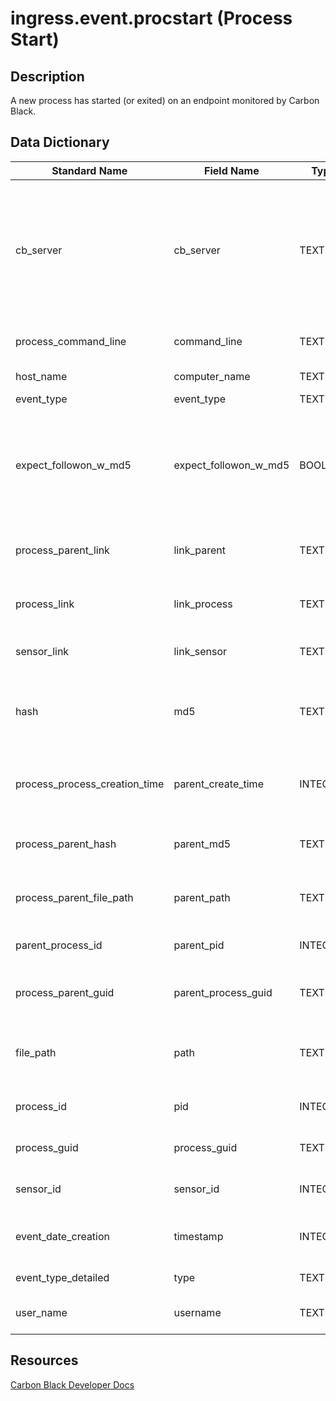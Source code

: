 # ingress.event.procstart (Process Start)

## Description
A new process has started (or exited) on an endpoint monitored by Carbon Black.

## Data Dictionary
|Standard Name|Field Name|Type|Description|Sample Value|
|---|---|---|---|---|
|cb_server|cb_server|TEXT|Used to distinguish between multiple Cb Response servers. Set this in the "server_name" option of cb-event-forwarder.ini.|cbserver|
|process_command_line|command_line|TEXT|Command Line of the new process|/Applications/Notes.app/Contents/Notes|
|host_name|computer_name|TEXT|hostname of the sensor|JASON-MAC-VM|
|event_type|event_type|TEXT|type of event|proc|
|expect_followon_w_md5|expect_followon_w_md5|BOOLEAN|If the md5 could not be calculated in time then Cb Response will send another procstart with the process md5|false|
|process_parent_link|link_parent|TEXT|Deep link to Cb Response UI for parent process|https://cbtests/#analyze/00000001-0000-0af4-01d1-1e444bf4c3dd/1|
|process_link|link_process|TEXT|Deep link to Cb Response UI for this process|https://cbtests/#analyze/00000001-0000-07b4-01d1-209a100bc217/1|
|sensor_link|link_sensor|TEXT|Deep link to Cb Response UI for sensor|https://cbtests/#/host/1|
|hash|md5|TEXT|MD5 of the executable binary associated with this process|D6021013D7C4E248AEB8BED12D3DCC88|
|process_process_creation_time|parent_create_time|INTEGER|seconds since epoch of parent process create time|1447440685|
|process_parent_hash|parent_md5|TEXT|MD5 of parent's executable image|79227C1E2225DE455F365B607A6D46FB|
|process_parent_file_path|parent_path|TEXT|file path of parent's executable image|/sbin/launcd|
|parent_process_id|parent_pid|INTEGER|OS Process id of parent process|28463|
|process_parent_guid|parent_process_guid|TEXT|Cb Process GUID of parent process|00000001-0000-0af4-01d1-1e444bf4c3dd|
|file_path|path|TEXT|file path of the child processes' executable image|/Applications/Notes.app/Contents/Notes|
|process_id|pid|INTEGER|OS Process id of child process|19721|
|process_guid|process_guid|TEXT|Cb Process GUID of child process|00000001-0000-07b4-01d1-209a100bc217|
|sensor_id|sensor_id|INTEGER|sensor ID of associated sensor|1|
|event_date_creation|timestamp|INTEGER|Endpoint timestamp of this event since epoch|1447697423|
|event_type_detailed|type|TEXT|The full type of event|ingress.event.procstart|
|user_name|username|TEXT|Username used to create child process|test|

## Resources
[Carbon Black Developer Docs](https://developer.carbonblack.com/reference/enterprise-response/event-forwarder/event-schema/#ingress-event-procstart-process-start)
